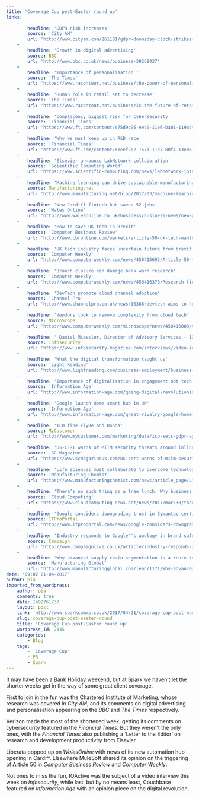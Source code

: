 ```yaml
---
title: 'Coverage Cup post-Easter round up'
links:
    -
        headline: 'GDPR risk increases'
        source: 'City AM'
        url: 'http://www.cityam.com/261181/gdpr-doomsday-clock-strikes-minute-closer-midnight-'
    -
        headline: 'Growth in digital advertising'
        source: BBC
        url: 'http://www.bbc.co.uk/news/business-39269437'
    -
        headline: 'Importance of personalisation '
        source: 'The Times'
        url: 'https://www.raconteur.net/business/the-power-of-personalisation'
    -
        headline: 'Human role in retail set to decrease'
        source: 'The Times'
        url: 'https://www.raconteur.net/business/is-the-future-of-retail-humanless'
    -
        headline: 'Complacency biggest risk for cybersecurity'
        source: 'Financial Times'
        url: 'https://www.ft.com/content/e75d9c96-eec9-11e6-ba01-119a44939bb6'
    -
        headline: 'Why we must keep up in R&D race'
        source: 'Financial Times'
        url: 'https://www.ft.com/content/61eef202-1571-11e7-80f4-13e067d5072c'
    -
        headline: 'Elsevier announce LabNetwork collaboration'
        source: 'Scientific Computing World'
        url: 'https://www.scientific-computing.com/news/labnetwork-integrates-reaxys'
    -
        headline: 'Machine learning can drive sustainable manufacturing'
        source: Manufacturing.net
        url: 'http://www.manufacturing.net/blog/2017/03/machine-learning-key-sustainable-manufacturing'
    -
        headline: 'New Cardiff fintech hub saves 52 jobs'
        source: 'Wales Online'
        url: 'http://www.walesonline.co.uk/business/business-news/new-public-sector-fintech-hub-12779390'
    -
        headline: 'How to save UK tech in Brexit'
        source: 'Computer Business Review'
        url: 'http://www.cbronline.com/markets/article-50-uk-tech-wants-needs-britain-leaves-eu/'
    -
        headline: 'UK tech industry faces uncertain future from brexit'
        source: 'Computer Weekly'
        url: 'http://www.computerweekly.com/news/450415692/Article-50-triggers-uncertainty-for-the-tech-industry'
    -
        headline: 'Branch closure can damage bank warn research'
        source: 'Computer Weekly'
        url: 'http://www.computerweekly.com/news/450416378/Research-fires-warning-at-banks-over-branch-closures'
    -
        headline: 'DevTech promote cloud channel adoption'
        source: 'Channel Pro'
        url: 'http://www.channelpro.co.uk/news/10386/devtech-aims-to-help-channel-migrate-to-the-cloud'
    -
        headline: 'Vendors look to remove complexity from cloud tech'
        source: MicroScope
        url: 'http://www.computerweekly.com/microscope/news/450416003/Vendors-aiming-to-keep-it-simple'
    -
        headline: ' Daniel Miessler, Director of Advisory Services - IOActive : Video interview'
        source: Infosecurity
        url: 'https://www.infosecurity-magazine.com/interviews/video-interview-daniel-miessler/'
    -
        headline: 'What the digital transformation taught us'
        source: 'Light Reading'
        url: 'http://www.lightreading.com/business-employment/business-transformation/lessons-learned-from-digital-transformation/v/d-id/731328'
    -
        headline: 'Importance of digitalisation in engagement not tech'
        source: 'Information Age'
        url: 'http://www.information-age.com/going-digital-revolutionising-engagement-123465281/'
    -
        headline: 'Google launch Home smart hub in UK'
        source: 'Information Age'
        url: 'http://www.information-age.com/great-rivalry-google-home-launches-uk-123465569/'
    -
        headline: 'ICO fine FlyBe and Honda'
        source: MyCustomer
        url: 'http://www.mycustomer.com/marketing/data/ico-sets-gdpr-agenda-with-flybe-and-honda-scalps'
    -
        headline: 'US-CERT warns of MiTM security threats around inline SSL inspection'
        source: 'SC Magazine'
        url: 'https://www.scmagazineuk.com/us-cert-warns-of-mitm-security-threats-around-inline-ssl-inspection/article/645323/'
    -
        headline: 'Life sciences must collaborate to overcome technology challenges'
        source: 'Manufacturing Chemist'
        url: 'https://www.manufacturingchemist.com/news/article_page/Life_sciences_must_collaborate_to_overcome_technology_challenges/127641'
    -
        headline: 'There’s no such thing as a free lunch: Why business needs to understand cloud threats'
        source: 'Cloud Computing'
        url: 'https://www.cloudcomputing-news.net/news/2017/mar/30/theres-no-such-thing-free-lunch-why-business-needs-understand-cloud-threats/'
    -
        headline: 'Google considers downgrading trust in Symantec certificates'
        source: ITProPortal
        url: 'http://www.itproportal.com/news/google-considers-downgrading-trust-in-symantec-certificates/'
    -
        headline: 'Industry responds to Google''s apology in brand safety row'
        source: Campaign
        url: 'http://www.campaignlive.co.uk/article/industry-responds-googles-apology-brand-safety-row/1428132'
    -
        headline: 'Why advanced supply chain segmentation is a route to profitability and competitive advantage'
        source: 'Manufacturing Global'
        url: 'http://www.manufacturingglobal.com/lean/1171/Why-advanced-supply-chain-segmentation-is-a-route-to-profitability-and-competitive-advantage'
date: '09:02 21-04-2017'
author: pia
imported_from_wordpress:
    author: pia
    comments: true
    date: 1492761737
    layout: post
    link: 'http://www.sparkcomms.co.uk/2017/04/21/coverage-cup-post-easter-round/'
    slug: coverage-cup-post-easter-round
    title: 'Coverage Cup post-Easter round up'
    wordpress_id: 2335
    categories:
        - Blog
    tags:
        - 'Coverage Cup'
        - PR
        - Spark
---
```


It may have been a Bank Holiday weekend, but at Spark we haven’t let the shorter weeks get in the way of some great client coverage.

First to join in the fun was the Chartered Institute of Marketing, whose research was covered in _City AM_, and its comments on digital advertising and personalisation appearing on the _BBC_ and _The Times_ respectively.

Verizon made the most of the shortened week, getting its comments on cybersecurity featured in the _Financial Times_. But they weren’t the only ones, with the _Financial Times_ also publishing a ‘Letter to the Editor’ on research and development productivity from Elsevier.

Liberata popped up on _WalesOnline_ with news of its new automation hub opening in Cardiff. Elsewhere MuleSoft shared its opinion on the triggering of Article 50 in _Computer Business Review_ and _Computer Weekly_.

Not ones to miss the fun, IOActive was the subject of a video interview this week on _Infosecurity_, while last, but by no means least, Couchbase featured on _Information Age_ with an opinion piece on the digital revolution.
